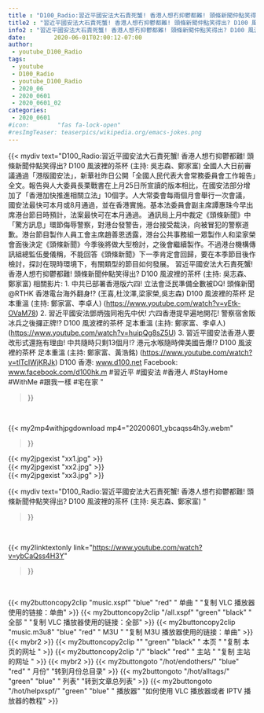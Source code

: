 ```yaml
---
title : "D100_Radio:習近平國安法大石責死蟹! 香港人想冇抑鬱都難! 頭條新聞仲點笑得出? D100 風波裡的茶杯 (主持: 吳志森、鄭家富) "
title2 : "習近平國安法大石責死蟹! 香港人想冇抑鬱都難! 頭條新聞仲點笑得出? D100 風波裡的茶杯 (主持: 吳志森、鄭家富) "
info2 : "習近平國安法大石責死蟹! 香港人想冇抑鬱都難! 頭條新聞仲點笑得出? D100 風波裡的茶杯 (主持: 吳志森、鄭家富)  全國人大日前審議通過「港版國安法」，新華社昨日公開「全國人民代表大會常務委員會工作報告」全文。報告與人大委員長栗戰書在上月25日所宣讀的版本相比，在國安法部分增加了「香港加快推進相關立法」10個字。人大常委會每兩個月會舉行一次會議，國安法最快可本月或8月通過，並在香港實施。基本法委員會副主席譚惠珠今早出席港台節目時預計，法案最快可在本月通過。  通訊局上月中裁定《頭條新聞》中「驚方訊息」環節侮辱警察，對港台發警告，港台接受裁決，向被冒犯的警察道歉。港台節目製作人員工會主席趙善恩透露，港台公共事務組一眾製作人和梁家榮會面後決定《頭條新聞》今季後將做大型檢討，之後會繼續製作。不過港台機構傳訊組總監伍曼儀稱，不能回答《頭條新聞》下一季肯定會回歸，要在本季節目後作檢討，探討在現時環境下，有關類型的節目如何發展。  習近平國安法大石責死蟹! 香港人想冇抑鬱都難! 頭條新聞仲點笑得出? D100 風波裡的茶杯 (主持: 吳志森、鄭家富)  相關影片: 1. 中共已部署香港版六四! 立法會泛民準備全數被DQ! 頭條新聞 @RTHK 香港電台海外翻身!? (王喜,杜汶澤,梁家榮,吳志森) D100 風波裡的茶杯 足本重溫 (主持: 鄭家富、李卓人) (https://www.youtube.com/watch?v=yEtk-OVaM78) 2. 習近平國安法鄧炳強同袍先中伏! 六四香港提早遍地開花! 警察宿舍販冰兵之後攞正牌!? D100 風波裡的茶杯 足本重溫 (主持: 鄭家富、李卓人) (https://www.youtube.com/watch?v=huipQg8sZ5U) 3. 習近平國安法香港人要改形式還拖有理由! 中共隨時只剩13個月!? 港元水喉隨時俾美國告爆!? D100 風波裡的茶杯 足本重溫 (主持: 鄭家富、黃浩銘) (https://www.youtube.com/watch?v=tlTcIWjKRJk)  D100 香港: www.d100.net Facebook: www.facebook.com/d100hk.m  #習近平 #國安法 #香港人 #StayHome #WithMe #跟我一樣 #宅在家 "
date:        2020-06-01T02:00:12-07:00
author:
 - youtube_D100_Radio
tags:
 - youtube
 - D100_Radio
 - youtube_D100_Radio
 - 2020_06
 - 2020_0601
 - 2020_0601_02
categories:
 - 2020_0601
#icon:        "fas fa-lock-open"
#resImgTeaser: teaserpics/wikipedia.org/emacs-jokes.png
---
```


{{< mydiv text="D100_Radio:習近平國安法大石責死蟹! 香港人想冇抑鬱都難! 頭條新聞仲點笑得出? D100 風波裡的茶杯 (主持: 吳志森、鄭家富)  全國人大日前審議通過「港版國安法」，新華社昨日公開「全國人民代表大會常務委員會工作報告」全文。報告與人大委員長栗戰書在上月25日所宣讀的版本相比，在國安法部分增加了「香港加快推進相關立法」10個字。人大常委會每兩個月會舉行一次會議，國安法最快可本月或8月通過，並在香港實施。基本法委員會副主席譚惠珠今早出席港台節目時預計，法案最快可在本月通過。  通訊局上月中裁定《頭條新聞》中「驚方訊息」環節侮辱警察，對港台發警告，港台接受裁決，向被冒犯的警察道歉。港台節目製作人員工會主席趙善恩透露，港台公共事務組一眾製作人和梁家榮會面後決定《頭條新聞》今季後將做大型檢討，之後會繼續製作。不過港台機構傳訊組總監伍曼儀稱，不能回答《頭條新聞》下一季肯定會回歸，要在本季節目後作檢討，探討在現時環境下，有關類型的節目如何發展。  習近平國安法大石責死蟹! 香港人想冇抑鬱都難! 頭條新聞仲點笑得出? D100 風波裡的茶杯 (主持: 吳志森、鄭家富)  相關影片: 1. 中共已部署香港版六四! 立法會泛民準備全數被DQ! 頭條新聞 @RTHK 香港電台海外翻身!? (王喜,杜汶澤,梁家榮,吳志森) D100 風波裡的茶杯 足本重溫 (主持: 鄭家富、李卓人) (https://www.youtube.com/watch?v=yEtk-OVaM78) 2. 習近平國安法鄧炳強同袍先中伏! 六四香港提早遍地開花! 警察宿舍販冰兵之後攞正牌!? D100 風波裡的茶杯 足本重溫 (主持: 鄭家富、李卓人) (https://www.youtube.com/watch?v=huipQg8sZ5U) 3. 習近平國安法香港人要改形式還拖有理由! 中共隨時只剩13個月!? 港元水喉隨時俾美國告爆!? D100 風波裡的茶杯 足本重溫 (主持: 鄭家富、黃浩銘) (https://www.youtube.com/watch?v=tlTcIWjKRJk)  D100 香港: www.d100.net Facebook: www.facebook.com/d100hk.m  #習近平 #國安法 #香港人 #StayHome #WithMe #跟我一樣 #宅在家 "
>}}
<br>


{{< my2mp4withjpgdownload mp4="20200601_ybcaqss4h3y.webm"
>}}

{{< my2jpgexist "xx1.jpg" >}}<br>
{{< my2jpgexist "xx2.jpg" >}}<br>
{{< my2jpgexist "xx3.jpg" >}}<br>



{{< mydiv text="D100_Radio:習近平國安法大石責死蟹! 香港人想冇抑鬱都難! 頭條新聞仲點笑得出? D100 風波裡的茶杯 (主持: 吳志森、鄭家富) "
>}}
<br>

{{< my2linktextonly link="https://www.youtube.com/watch?v=ybCaQss4H3Y"
>}}


<br>

{{< my2buttoncopy2clip "music.xspf"        "blue"   "red"    " 单曲 "  "复制 VLC 播放器使用的链接：单曲" >}} {{< my2buttoncopy2clip "/all.xspf"         "green"  "black"  " 全部 "  "复制 VLC 播放器使用的链接：全部" >}} {{< my2buttoncopy2clip "music.m3u8"        "blue"   "red"    " M3U  "    "复制 M3U 播放器使用的链接：单曲" >}} {{< mybr2 >}} {{< my2buttoncopy2clip ""                  "green"  "black"  " 本页 "    "复制 本页的网址 " >}} {{< my2buttoncopy2clip "/"                 "black"  "red"    " 主站 "    "复制 主站的网址 " >}} {{< mybr2 >}} {{< my2buttongoto      "/hot/endothers/"   "blue"   "red"    " 月份"   "转到月份总目录" >}} {{< my2buttongoto      "/hot/alltags/"     "green"  "blue"   " 列表"   "转到文章总列表" >}} {{< my2buttongoto      "/hot/helpxspf/"    "green"  "blue"   " 播放器" "如何使用 VLC 播放器或者 IPTV 播放器的教程" >}} 
